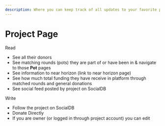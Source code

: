 ```yaml
---
description: Where you can keep track of all updates to your favorite project
---
```


# Project Page

Read

* See all their donors
* See matching rounds (pots) they are part of or have been in & navigate to those **Pot** pages
* See information to near horizon (link to near horizon page)
* See how much total funding they have receive in platform through matched rounds and general donations
* See social feed posted by project on SocialDB

Write

* Follow the project on SocialDB
* Donate Directly
* If you are owner (or logged in through project account) you can edit&#x20;

